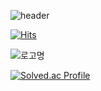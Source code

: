![header](https://capsule-render.vercel.app/api?type=waving&color=0:EEFF00,100:a82da8&height=250&section=header&text=Hello(){};&fontColor=d6ace6&fontSize=90)

[![Hits](https://hits.seeyoufarm.com/api/count/incr/badge.svg?url=https%3A%2F%2Fgithub.com%2FMyung-Il&count_bg=%23E68369&title_bg=%23131842&icon=&icon_color=%23FFFFFF&title=hits&edge_flat=false)](https://hits.seeyoufarm.com)

![로고명](https://img.shields.io/badge/Python-#FF8F00.svg?&style=for-the-badge&logo=Python&logoColor=#000000)

[![Solved.ac Profile](http://mazassumnida.wtf/api/v2/generate_badge?boj=ktr040415)](https://solved.ac/ktr040415/)
